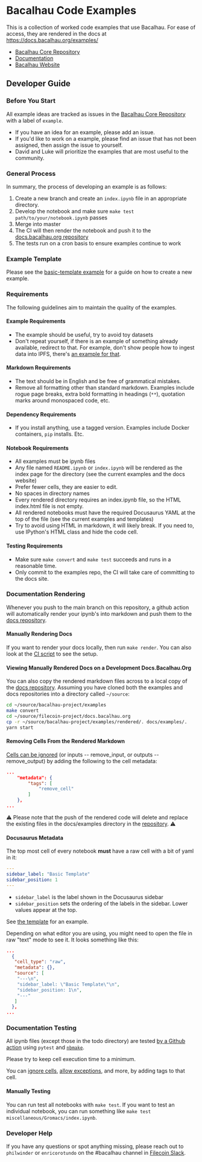 # Bacalhau Code Examples

This is a collection of worked code examples that use Bacalhau.
For ease of access, they are rendered in the docs at https://docs.bacalhau.org/examples/

* [Bacalhau Core Repository](https://github.com/filecoin-project/bacalhau)
* [Documentation](https://docs.bacalhau.org/)
* [Bacalhau Website](https://www.bacalhau.org/)

## Developer Guide

### Before You Start

All example ideas are tracked as issues in the [Bacalhau Core Repository](https://github.com/filecoin-project/bacalhau/issues?q=is%3Aopen+is%3Aissue+label%3Aexample) with a label of `example`. 

* If you have an idea for an example, please add an issue.
* If you'd like to work on a example, please find an issue that has not been assigned, then assign the issue to yourself.
* David and Luke will prioritize the examples that are most useful to the community.

### General Process

In summary, the process of developing an example is as follows:

1. Create a new branch and create an `index.ipynb` file in an appropriate directory.
2. Develop the notebook and make sure `make test path/to/your/notebook.ipynb` passes
3. Merge into master
4. The CI will then render the notebook and push it to the [docs.bacalhau.org repository](https://github.com/bacalhau-project/docs.bacalhau.org/)
5. The tests run on a cron basis to ensure examples continue to work 

### Example Template

Please see the [basic-template example](templates/basic-template) for a guide on how to create a new example.

### Requirements

The following guidelines aim to maintain the quality of the examples.

#### Example Requirements

* The example should be useful, try to avoid toy datasets
* Don't repeat yourself, if there is an example of something already available, redirect to that. For example, don't show people how to ingest data into IPFS, there's [an example for that](data-ingestion).

#### Markdown Requirements

* The text should be in English and be free of grammatical mistakes.
* Remove all formatting other than standard markdown. Examples include rogue page breaks, extra bold formatting in headings (`**`), quotation marks around monospaced code, etc.

#### Dependency Requirements

* If you install anything, use a tagged version. Examples include Docker containers, `pip` installs. Etc.

#### Notebook Requirements

* All examples must be ipynb files
* Any file named `README.ipynb` or `index.ipynb` will be rendered as the index page for the directory (see the current examples and the docs website)
* Prefer fewer cells, they are easier to edit.
* No spaces in directory names
* Every rendered directory requires an index.ipynb file, so the HTML index.html file is not empty.
* All rendered notebooks must have the required Docusaurus YAML at the top of the file (see the current examples and templates)
* Try to avoid using HTML in markdown, it will likely break. If you need to, use IPython's HTML class and hide the code cell.

#### Testing Requirements

* Make sure `make convert` and `make test` succeeds and runs in a reasonable time.
* Only commit to the examples repo, the CI will take care of committing to the docs site.

### Documentation Rendering

Whenever you push to the main branch on this repository, a github action will automatically render your ipynb's into markdown and push them to the [docs repository](https://github.com/bacalhau-project/docs.bacalhau.org/).

#### Manually Rendering Docs

If you want to render your docs locally, then run `make render`. You can also look at the [CI script](.github/workflows/publish.yaml) to see the setup.

#### Viewing Manually Rendered Docs on a Development Docs.Bacalhau.Org

You can also copy the rendered markdown files across to a local copy of the [docs repository](https://github.com/bacalhau-project/docs.bacalhau.org/). Assuming you have cloned both the examples and docs repositories into a directory called `~/source`:

```bash
cd ~/source/bacalhau-project/examples
make convert
cd ~/source/filecoin-project/docs.bacalhau.org
cp -r ~/source/bacalhau-project/examples/rendered/. docs/examples/.
yarn start
```

#### Removing Cells From the Rendered Markdown

[Cells can be ignored](https://github.com/treebeardtech/nbmake#ignore-a-code-cell) (or inputs -- remove_input, or outputs -- remove_output) by adding the following to the cell metadata:

```json
...
    "metadata": {
        "tags": [
            "remove_cell"
        ]
    },
...
```

:warning: Please note that the push of the rendered code will delete and replace the existing files in the docs/examples directory in the [repository](https://github.com/bacalhau-project/docs.bacalhau.org). :warning: 

#### Docusaurus Metadata

The top most cell of every notebook **must** have a raw cell with a bit of yaml in it:

```yaml
---
sidebar_label: "Basic Template"
sidebar_position: 1
---
```

* `sidebar_label` is the label shown in the Docusaurus sidebar
* `sidebar_position` sets the ordering of the labels in the sidebar. Lower values appear at the top.

See [the template](templates/basic-template/index.ipynb) for an example.

Depending on what editor you are using, you might need to open the file in raw "text" mode to see it. It looks something like this:

```json
...
  {
   "cell_type": "raw",
   "metadata": {},
   "source": [
    "---\n",
    "sidebar_label: \"Basic Template\"\n",
    "sidebar_position: 1\n",
    "---"
   ]
  },
...
```

### Documentation Testing

All ipynb files (except those in the todo directory) are tested [by a Github action](.github/workflows/test.yaml) using `pytest` and [`nbmake`](https://github.com/treebeardtech/nbmake).

Please try to keep cell execution time to a minimum.

You can [ignore cells](https://github.com/treebeardtech/nbmake#ignore-a-code-cell), [allow exceptions](https://github.com/treebeardtech/nbmake#allow-a-cell-to-throw-an-exception), and more, by adding tags to that cell.

#### Manually Testing

You can run test all notebooks with `make test`. If you want to test an individual notebook, you can run something like `make test miscellaneous/Gromacs/index.ipynb`.

### Developer Help

If you have any questions or spot anything missing, please reach out to `philwinder` or `enricorotundo` on the #bacalhau channel in [Filecoin Slack](https://filecoin.io/slack).
